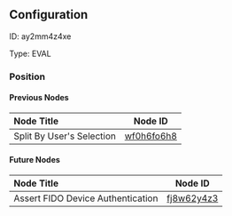 # <nil>
## Configuration
ID:  ay2mm4z4xe

Type: EVAL 








### Position

#### Previous Nodes
| Node Title | Node ID |
| :------------- | ------------ |
| Split By User&#39;s Selection | [wf0h6fo6h8](./wf0h6fo6h8.md) | 
 
 #### Future Nodes
| Node Title | Node ID |
| :------------- | ------------ |
| Assert FIDO Device Authentication |[fj8w62y4z3](./fj8w62y4z3.md) | 